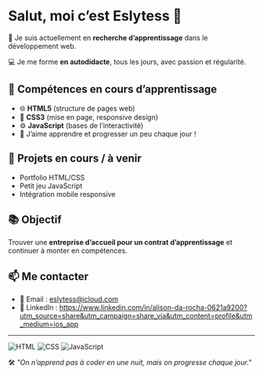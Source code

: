 # Salut, moi c’est Eslytess 👋

🎯 Je suis actuellement en **recherche d’apprentissage** dans le développement web.

💻 Je me forme **en autodidacte**, tous les jours, avec passion et régularité.

## 🔧 Compétences en cours d’apprentissage

- 🌐 **HTML5** (structure de pages web)
- 🎨 **CSS3** (mise en page, responsive design)
- ⚙️ **JavaScript** (bases de l’interactivité)
- 🧠 J’aime apprendre et progresser un peu chaque jour !

## 🚧 Projets en cours / à venir

- Portfolio HTML/CSS
- Petit jeu JavaScript
- Intégration mobile responsive

## 📚 Objectif

Trouver une **entreprise d’accueil pour un contrat d’apprentissage** et continuer à monter en compétences.

## 📫 Me contacter

- 📧 Email : eslytess@icloud.com
- 💼 LinkedIn : https://www.linkedin.com/in/alison-da-rocha-0621a9200?utm_source=share&utm_campaign=share_via&utm_content=profile&utm_medium=ios_app

---

![HTML](https://img.shields.io/badge/-HTML5-E34F26?logo=html5&logoColor=fff)
![CSS](https://img.shields.io/badge/-CSS3-1572B6?logo=css3&logoColor=fff)
![JavaScript](https://img.shields.io/badge/-JavaScript-F7DF1E?logo=javascript&logoColor=000)

🛠️ *"On n’apprend pas à coder en une nuit, mais on progresse chaque jour."*
